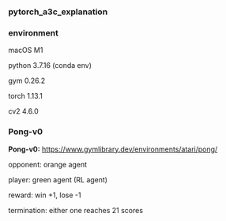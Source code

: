 ### pytorch_a3c_explanation

### environment

macOS M1

python 3.7.16 (conda env)

gym 0.26.2

torch 1.13.1

cv2 4.6.0

### Pong-v0

**Pong-v0:** https://www.gymlibrary.dev/environments/atari/pong/

opponent: orange agent

player: green agent (RL agent)

reward: win +1, lose -1

termination: either one reaches 21 scores

